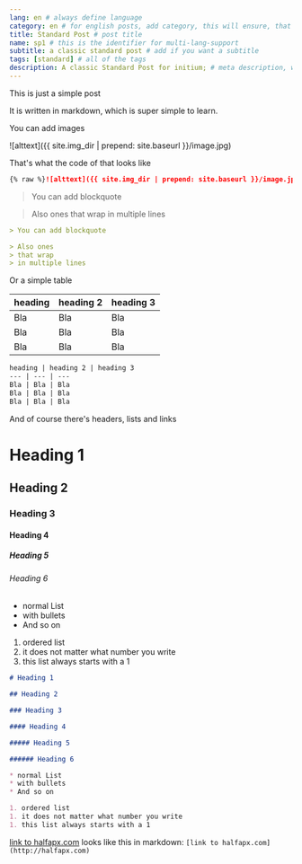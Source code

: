 ```yaml
---
lang: en # always define language
category: en # for english posts, add category, this will ensure, that the link is created correctly with an /en before the title
title: Standard Post # post title
name: sp1 # this is the identifier for multi-lang-support
subtitle: a classic standard post # add if you want a subtitle
tags: [standard] # all of the tags
description: A classic Standard Post for initium; # meta description, will be displayed at places like google
---
```

This is just a simple post

It is written in markdown, which is super simple to learn.
<!-- more -->
You can add images

![alttext]({{ site.img_dir | prepend: site.baseurl }}/image.jpg)

That's what the code of that looks like

```markdown
{% raw %}![alttext]({{ site.img_dir | prepend: site.baseurl }}/image.jpg){% endraw %}
```

> You can add blockquote

> Also ones
> that wrap
> in multiple lines

```markdown
> You can add blockquote

> Also ones
> that wrap
> in multiple lines
```

Or a simple table

heading | heading 2 | heading 3
--- | --- | ---
Bla | Bla | Bla
Bla | Bla | Bla
Bla | Bla | Bla

```md
heading | heading 2 | heading 3
--- | --- | ---
Bla | Bla | Bla
Bla | Bla | Bla
Bla | Bla | Bla
```

And of course there's headers, lists and links

# Heading 1

## Heading 2

### Heading 3

#### Heading 4

##### Heading 5

###### Heading 6

* normal List
* with bullets
* And so on

1. ordered list
1. it does not matter what number you write
1. this list always starts with a 1

```md
# Heading 1

## Heading 2

### Heading 3

#### Heading 4

##### Heading 5

###### Heading 6

* normal List
* with bullets
* And so on

1. ordered list
1. it does not matter what number you write
1. this list always starts with a 1
```

[link to halfapx.com](http://halfapx.com) looks like this in markdown: `[link to halfapx.com](http://halfapx.com)`
